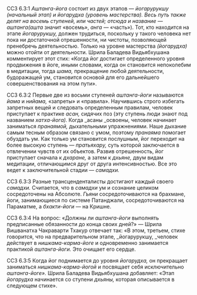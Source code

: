 ССЗ 6.3:1	_Аштанга-йога_ состоит из двух этапов — _йогарурукшу _(начальный этап) и _йогарудха_ (уровень мастерства). Весь путь также делят на восемь ступеней, или частей; отсюда и название — _аштанга__(ашта_ значит «восемь», _анга —_ «часть»). Тот, кто находится на этапе _йогарурукшу,_ должен трудиться, поскольку у такого человека нет пока ни достаточной отрешенности, ни чистоты, позволяющей пренебречь деятельностью. Только на уровне мастерства _(йогарудха)_ можно отойти от деятельности. Шрила Баладева Видьябхушана комментирует этот стих: «Когда йог достигает определенного уровня продвижения в йоге, иными словами, когда он становится непоколебим в медитации, тогда _шама,_ прекращение любой деятельности, будоражащей ум, становится основой для его дальнейшего совершенствования на этом пути».

ССЗ 6.3:2	Первые две из восьми ступеней _аштанга-йоги_ называются _йама_ и _нийама,_ «запреты» и «правила». Научившись строго избегать запретных вещей и следовать определенным правилам, человек приступает к практике _асан,_ сидячих поз (эту ступень люди знают под названием _хатха-йога)._ Когда _асаны _освоены, человек начинает заниматься _пранаямой,_ дыхательными упражнениями. Наше дыхание самым тесным образом связано с умом, поэтому _пранаяма_ помогает обуздать ум. Как только ум становится послушным, йог переходит на более высокую ступень — _пратьяхару,_ суть которой заключается в отвлечении чувств от их объектов. Развив отрешенность, йог приступает сначала к _дхаране,_ а затем к _дхьяне,_ двум видам медитации, отличающимся друг от друга интенсивностью. Все это ведет к заключительной стадии — _самадхи._

ССЗ 6.3:3	Разные трансценденталисты достигают каждый своего _самадхи._ Считается, что в _самадхи_ ум и сознание целиком сосредоточены на Абсолюте. _Гъяни_ сосредоточиваются на брахмане, йоги, занимающиеся по системе Патанджали, сосредоточиваются на Параматме, а _бхакти-йоги_ — на Кришне.

ССЗ 6.3:4	На вопрос: «Должны ли _аштанга-йоги_ выполнять предписанные обязанности до конца своих дней?» — Шрила Вишванатха Чакраварти Тхакур отвечает так: «В этом, третьем, стихе говорится, что на предварительном этапе, _йогарурукшу, _человек действует в _нишкама-карма-йоге_ и одновременно занимается практикой _аштанга-йоги._ Это очищает его сердце.

ССЗ 6.3:5	Когда йог поднимается до уровня _йогарудха,_ он прекращает заниматься _нишкама-карма-йогой_ и посвящает себя исключительно _аштанга-йоге»._ Шрила Баладева Видьябхушана добавляет: «Этап _йогарудха_ начинается со ступени _дхьяны,_ которая описывается в следующем стихе».